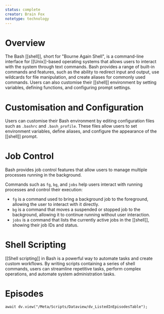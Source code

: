 ```yaml
---
status: complete
creator: Brain Fox
notetype: technology
---
```

# Overview
The Bash [[shell]], short for "Bourne Again Shell", is a command-line interface for [[Unix]]-based operating systems that allows users to interact with the system through text commands. Bash provides a range of built-in commands and features, such as the ability to redirect input and output, use wildcards for file manipulation, and create aliases for commonly used commands. Users can also customise their [[shell]] environment by setting variables, defining functions, and configuring prompt settings.

# Customisation and Configuration
Users can customise their Bash environment by editing configuration files such as `.bashrc` and `.bash_profile`. These files allow users to set environment variables, define aliases, and configure the appearance of the [[shell]] prompt.

# Job Control
Bash provides job control features that allow users to manage multiple processes running in the background. 

Commands such as `fg`, `bg`, and `jobs` help users interact with running processes and control their execution:

- `fg` is a command used to bring a background job to the foreground, allowing the user to interact with it directly.
- `bg` is a command that moves a suspended or stopped job to the background, allowing it to continue running without user interaction.
- `jobs` is a command that lists the currently active jobs in the [[shell]], showing their job IDs and status.

# Shell Scripting
[[Shell scripting]] in Bash is a powerful way to automate tasks and create custom workflows. By writing scripts containing a series of shell commands, users can streamline repetitive tasks, perform complex operations, and automate system administration tasks.

# Episodes
```dataviewjs
await dv.view("/Meta/Scripts/Dataview/dv_ListedInEpisodesTable");
```
